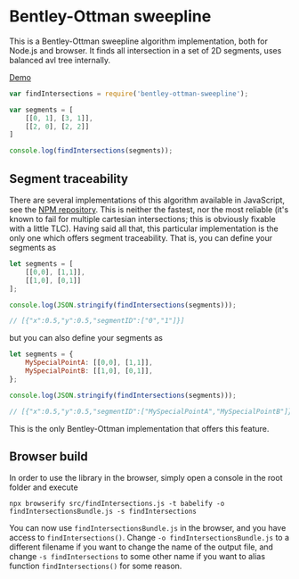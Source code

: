# Bentley-Ottman sweepline

This is a Bentley-Ottman sweepline algorithm implementation, both for Node.js and browser. It finds all intersection in a set of 2D segments, uses balanced avl tree internally.

[Demo](https://ggolikov.github.io/bentley-ottman/)

```javascript
var findIntersections = require('bentley-ottman-sweepline');

var segments = [
    [[0, 1], [3, 1]],
    [[2, 0], [2, 2]]
]

console.log(findIntersections(segments));
```

## Segment traceability

There are several implementations of this algorithm available in JavaScript, see the [NPM repository](https://www.npmjs.com/search?q=keywords%3Aintersect%20keywords%3Asweep).
This is neither the fastest, nor the most reliable (it's known to fail for multiple cartesian intersections; this is obviously fixable with a little TLC).
Having said all that, this particular implementation is the only one which offers segment traceability. That is, you can define your segments as

```javascript
let segments = [
	[[0,0], [1,1]],
	[[1,0], [0,1]]
];

console.log(JSON.stringify(findIntersections(segments)));

// [{"x":0.5,"y":0.5,"segmentID":["0","1"]}]
```

but you can also define your segments as

```javascript
let segments = {
	MySpecialPointA: [[0,0], [1,1]],
	MySpecialPointB: [[1,0], [0,1]],
};

console.log(JSON.stringify(findIntersections(segments)));

// [{"x":0.5,"y":0.5,"segmentID":["MySpecialPointA","MySpecialPointB"]}]
```

This is the only Bentley-Ottman implementation that offers this feature.

## Browser build

In order to use the library in the browser, simply open a console in the root folder and execute

```shell
npx browserify src/findIntersections.js -t babelify -o findIntersectionsBundle.js -s findIntersections
```

You can now use `findIntersectionsBundle.js` in the browser, and you have access to `findIntersections()`. Change `-o findIntersectionsBundle.js` to a different filename if you want to change the name of the output file, and change `-s findIntersections` to some other name if you want to alias function `findIntersections()` for some reason.
